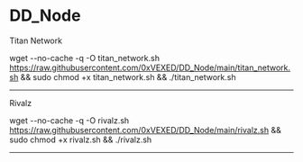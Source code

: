 # DD_Node

Titan Network

wget --no-cache -q -O titan_network.sh https://raw.githubusercontent.com/0xVEXED/DD_Node/main/titan_network.sh && sudo chmod +x titan_network.sh && ./titan_network.sh

----------------------------------------------------------------------------------------------------------------------------------------------------------------------------------

Rivalz

wget --no-cache -q -O rivalz.sh https://raw.githubusercontent.com/0xVEXED/DD_Node/main/rivalz.sh && sudo chmod +x rivalz.sh && ./rivalz.sh

----------------------------------------------------------------------------------------------------------------------------------------------------------------------------------
